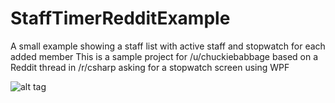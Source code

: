 # StaffTimerRedditExample
A small example showing a staff list with active staff and stopwatch for each added member
This is a sample project for /u/chuckiebabbage based on a Reddit thread in /r/csharp asking for a stopwatch screen using WPF

![alt tag](http://i.imgur.com/3dRQRRo.png "Screenshot")
